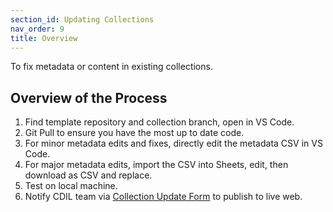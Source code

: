 ```yaml
---
section_id: Updating Collections
nav_order: 9
title: Overview
---
```


To fix metadata or content in existing collections.

## Overview of the Process

1. Find template repository and collection branch, open in VS Code.
2. Git Pull to ensure you have the most up to date code.
3. For minor metadata edits and fixes, directly edit the metadata CSV in VS Code. 
4. For major metadata edits, import the CSV into Sheets, edit, then download as CSV and replace. 
5. Test on local machine.
6. Notify CDIL team via [Collection Update Form](https://forms.office.com/r/8S0dZ8viDJ) to publish to live web.
